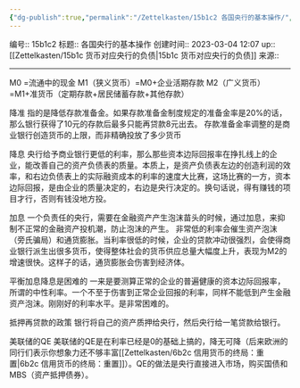```yaml
---
{"dg-publish":true,"permalink":"/Zettelkasten/15b1c2 各国央行的基本操作/","dgPassFrontmatter":true}
---
```


编号:: 15b1c2
标题:: 各国央行的基本操作
创建时间:: 2023-03-04 12:07
up:: [[Zettelkasten/15b1c 货币对应央行的负债\|15b1c 货币对应央行的负债]]
来源:: 

---

M0 =流通中的现金
M1（狭义货币）=M0+企业活期存款
M2（广义货币）=M1+准货币（定期存款+居民储蓄存款+其他存款）

降准
指的是降低存款准备金。如果存款准备金制度规定的准备金率是20%的话，那么银行获得了10元的存款后最多只能再贷款8元出去。
存款准备金率调整的是商业银行创造货币的上限，而非精确投放了多少货币

降息
央行给予商业银行更低的利率，那么那些资本边际回报率在挣扎线上的企业，能改善自己的资产负债表的质量。本质上，是资产负债表左边的创造利润的效率，和右边负债表上的实际融资成本的利率的速度大比赛，这场比赛的一方，资本边际回报，是由企业的质量决定的，右边是央行决定的。换句话说，得有赚钱的项目才行，否则有钱没地方投。

加息
一个负责任的央行，需要在金融资产产生泡沫苗头的时候，通过加息，来抑制不正常的金融资产投机潮，防止泡沫的产生。
非常低的利率会催生资产泡沫（旁氏骗局）和通货膨胀。当利率很低的时候，企业的贷款冲动很强烈，会使得商业银行派生出很多货币，使得整体社会的货币供应总量大幅度上升，表现为M2的增速很快。这样子的话，通货膨胀会伤害到经济体。

平衡加息降息是困难的
一来是要测算正常的企业的普遍健康的资本边际回报率，所谓的中性利率。一个不至于伤害到正常企业回报的利率，同样不能低到产生金融资产泡沫。刚刚好的利率水平。是非常困难的。

抵押再贷款的政策
银行将自己的资产质押给央行，然后央行给一笔贷款给银行。

美联储的QE
美联储的QE是在利率已经是0的基础上搞的，降无可降（后来欧洲的同行们表示你想象力还不够丰富[[Zettelkasten/6b2c 信用货币的终局：重置\|6b2c 信用货币的终局：重置]]）。QE的做法是央行直接进入市场，购买国债和MBS（资产抵押债券）。